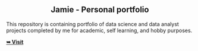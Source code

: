 
 

  <h2 align="center">Jamie - Personal portfolio</h2>

 This repository is containing portfolio of data science and data analyst projects completed by me for academic, self learning, and hobby purposes. <br />

  <a href="https://jamiedeocampo.github.io//"><strong>➥ Visit</strong></a>

</div>

<br />


